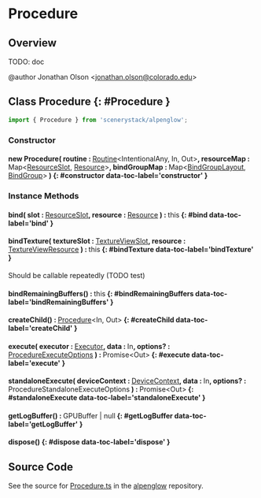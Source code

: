 # Procedure

## Overview

TODO: doc

@author Jonathan Olson &lt;jonathan.olson@colorado.edu&gt;

## Class Procedure {: #Procedure }


```js
import { Procedure } from 'scenerystack/alpenglow';
```
### Constructor

#### new Procedure( routine : <span style="font-weight: 400;">[Routine](../alpenglow/Routine.md)&lt;IntentionalAny, In, Out&gt;</span>, resourceMap : <span style="font-weight: 400;">Map&lt;[ResourceSlot](../alpenglow/ResourceSlot.md), [Resource](../alpenglow/Resource.md)&gt;</span>, bindGroupMap : <span style="font-weight: 400;">Map&lt;[BindGroupLayout](../alpenglow/BindGroupLayout.md), [BindGroup](../alpenglow/BindGroup.md)&gt;</span> ) {: #constructor data-toc-label='constructor' }

### Instance Methods

#### bind( slot : <span style="font-weight: 400;">[ResourceSlot](../alpenglow/ResourceSlot.md)</span>, resource : <span style="font-weight: 400;">[Resource](../alpenglow/Resource.md)</span> ) : <span style="font-weight: 400;"><span style="color: hsla(calc(var(--md-hue) + 180deg),80%,40%,1);">this</span></span> {: #bind data-toc-label='bind' }

#### bindTexture( textureSlot : <span style="font-weight: 400;">[TextureViewSlot](../alpenglow/TextureViewSlot.md)</span>, resource : <span style="font-weight: 400;">[TextureViewResource](../alpenglow/TextureViewResource.md)</span> ) : <span style="font-weight: 400;"><span style="color: hsla(calc(var(--md-hue) + 180deg),80%,40%,1);">this</span></span> {: #bindTexture data-toc-label='bindTexture' }

Should be callable repeatedly (TODO test)

#### bindRemainingBuffers() : <span style="font-weight: 400;"><span style="color: hsla(calc(var(--md-hue) + 180deg),80%,40%,1);">this</span></span> {: #bindRemainingBuffers data-toc-label='bindRemainingBuffers' }

#### createChild() : <span style="font-weight: 400;">[Procedure](../alpenglow/Procedure.md)&lt;In, Out&gt;</span> {: #createChild data-toc-label='createChild' }

#### execute( executor : <span style="font-weight: 400;">[Executor](../alpenglow/Executor.md)</span>, data : <span style="font-weight: 400;">In</span>, options? : <span style="font-weight: 400;">[ProcedureExecuteOptions](../alpenglow/Procedure.md#ProcedureExecuteOptions)</span> ) : <span style="font-weight: 400;">Promise&lt;Out&gt;</span> {: #execute data-toc-label='execute' }

#### standaloneExecute( deviceContext : <span style="font-weight: 400;">[DeviceContext](../alpenglow/DeviceContext.md)</span>, data : <span style="font-weight: 400;">In</span>, options? : <span style="font-weight: 400;">ProcedureStandaloneExecuteOptions</span> ) : <span style="font-weight: 400;">Promise&lt;Out&gt;</span> {: #standaloneExecute data-toc-label='standaloneExecute' }

#### getLogBuffer() : <span style="font-weight: 400;">GPUBuffer | <span style="color: hsla(calc(var(--md-hue) + 180deg),80%,40%,1);">null</span></span> {: #getLogBuffer data-toc-label='getLogBuffer' }

#### dispose() {: #dispose data-toc-label='dispose' }



## Source Code

See the source for [Procedure.ts](https://github.com/phetsims/alpenglow/blob/main/js/webgpu/compute/Procedure.ts) in the [alpenglow](https://github.com/phetsims/alpenglow) repository.
